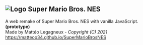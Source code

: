 ## ![Logo](https://matteoo34.github.io/SuperMarioBrosNES/favicon.ico) Super Mario Bros. NES
A web remake of Super Mario Bros. NES with vanilla JavaScript. **(prototype)**  
Made by Mattéo Legagneux - *Copyright (C) 2021*  
https://matteoo34.github.io/SuperMarioBrosNES
